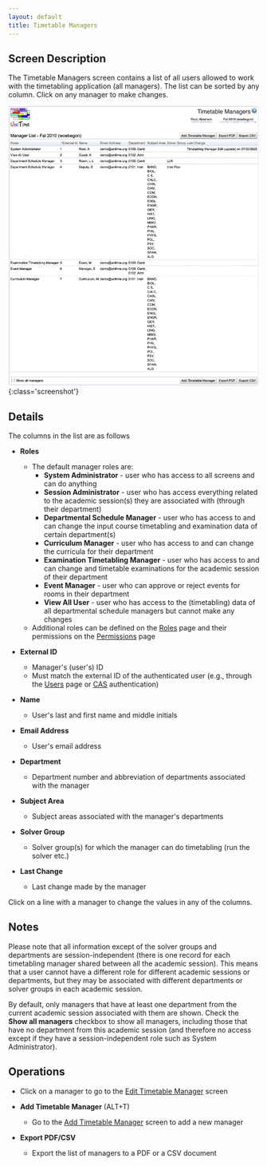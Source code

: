 ```yaml
---
layout: default
title: Timetable Managers
---
```



## Screen Description

The Timetable Managers screen contains a list of all users allowed to work with the timetabling application (all managers). The list can be sorted by any column. Click on any manager to make changes.

![Timetable Managers](images/timetable-managers-1.png){:class='screenshot'}

## Details

The columns in the list are as follows

* **Roles**
	* The default manager roles are:
		* **System Administrator** - user who has access to all screens and can do anything
		* **Session Administrator** - user who has access everything related to the academic session(s) they are associated with (through their department)
		* **Departmental Schedule Manager** - user who has access to and can change the input course timetabling and examination data of certain department(s)
		* **Curriculum Manager** - user who has access to and can change the curricula for their department
		* **Examination Timetabling Manager** - user who has access to and can change and timetable examinations for the academic session of their department
		* **Event Manager** - user who can approve or reject events for rooms in their department
		* **View All User** - user who has access to the (timetabling) data of all departmental schedule managers but cannot make any changes
	* Additional roles can be defined on the [Roles](roles) page and their permissions on the [Permissions](permissions) page

* **External ID**
	* Manager's (user's) ID
	* Must match the external ID of the authenticated user (e.g., through the [Users](users-database-authentication) page or [CAS](CAS) authentication)

* **Name**
	* User's last and first name and middle initials

* **Email Address**
	* User's email address

* **Department**
	* Department number and abbreviation of departments associated with the manager

* **Subject Area**
	* Subject areas associated with the manager's departments

* **Solver Group**
	* Solver group(s) for which the manager can do timetabling (run the solver etc.)

* **Last Change**
	* Last change made by the manager

Click on a line with a manager to change the values in any of the columns.

## Notes

Please note that all information except of the solver groups and departments are session-independent (there is one record for each timetabling manager shared between all the academic session). This means that a user cannot have a different role for different academic sessions or departments, but they may be associated with different departments or solver groups in each academic session.

By default, only managers that have at least one department from the current academic session associated with them are shown. Check the **Show all managers** checkbox to show all managers, including those that have no department from this academic session (and therefore no access except if they have a session-independent role such as System Administrator).

## Operations

* Click on a manager to go to the [Edit Timetable Manager](edit-timetable-manager) screen

* **Add Timetable Manager** (ALT+T)
	* Go to the [Add Timetable Manager](add-timetable-manager) screen to add a new manager

* **Export PDF/CSV**
	* Export the list of managers to a PDF or a CSV document
